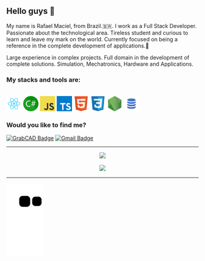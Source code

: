 ## Hello guys 👋

My name is Rafael Maciel, from Brazil.🇧🇷. I work as a Full Stack Developer. Passionate about the technological area. Tireless student and curious to learn and leave my mark on the world. Currently focused on being a reference in the complete development of applications.🚀

Large experience in complex projects. Full domain in the development of complete solutions. Simulation, Mechatronics, Hardware and Applications.

### My stacks and tools are:

<div style="display: inline_block"><br>
<code><img height="40" src="https://raw.githubusercontent.com/github/explore/80688e429a7d4ef2fca1e82350fe8e3517d3494d/topics/react/react.png"></code>
<code><img height="40" src="https://raw.githubusercontent.com/github/explore/80688e429a7d4ef2fca1e82350fe8e3517d3494d/topics/csharp/csharp.png"></code> 
<code><img height="40" src="https://raw.githubusercontent.com/github/explore/80688e429a7d4ef2fca1e82350fe8e3517d3494d/topics/javascript/javascript.png"></code>
<code><img height="40" src="https://raw.githubusercontent.com/github/explore/80688e429a7d4ef2fca1e82350fe8e3517d3494d/topics/typescript/typescript.png"></code>
<code><img height="40" src="https://raw.githubusercontent.com/devicons/devicon/master/icons/html5/html5-original.svg"></code>
<code><img height="40" src="https://raw.githubusercontent.com/devicons/devicon/master/icons/css3/css3-original.svg"></code>
<code><img height="40" src="https://raw.githubusercontent.com/github/explore/80688e429a7d4ef2fca1e82350fe8e3517d3494d/topics/nodejs/nodejs.png"></code> 
<code><img height="40" src="https://raw.githubusercontent.com/github/explore/80688e429a7d4ef2fca1e82350fe8e3517d3494d/topics/sql/sql.png"></code>
 <!--<code><img height="40" src="https://raw.githubusercontent.com/github/explore/80688e429a7d4ef2fca1e82350fe8e3517d3494d/topics/csharp/csharp.png"></code>-->
</div>

### Would you like to find me?

<!-- [![Linkedin Badge](https://img.shields.io/badge/-LinkedIn-blue?style=flat-square&logo=Linkedin&logoColor=white&link=https://www.linkedin.com/in/jos%C3%A9-ivo-maciel-j%C3%BAnior-658136145)](https://linkedin.com/in/jos%C3%A9-ivo-maciel-j%C3%BAnior-658136145) -->
[![GrabCAD Badge](https://img.shields.io/badge/-GrabCAD-blue?style=flat-square&logo=GrabCAD&logoColor=white&link=https://grabcad.com/rafael.maciel-8)](https://grabcad.com/rafael.maciel-8)
[![Gmail Badge](https://img.shields.io/badge/-rafaelmacieldev@gmail.com-blue?style=flat-square&logo=Gmail&logoColor=white&link=mailto:rafaelmacieldev@gmail.com)](mailto:rafaelmacieldev@gmail.com)

____

 <p align="center">
  <a href="https://github.com/RafaelMacielDev">
  <img height="200em" src="https://github-readme-stats.vercel.app/api?username=rafael-smaciel&show_icons=true&theme=dracula&include_all_commits=true&count_private=true"/>
 </p>
 
<p align="center">
  <img height="200em" src="https://github-readme-stats.vercel.app/api/top-langs/?username=rafael-smaciel&layout=compact&langs_count=7&theme=dracula"/>
</p>

____

![Snake animation](https://github.com/rafaballerini/rafaballerini/blob/output/github-contribution-grid-snake.svg)

